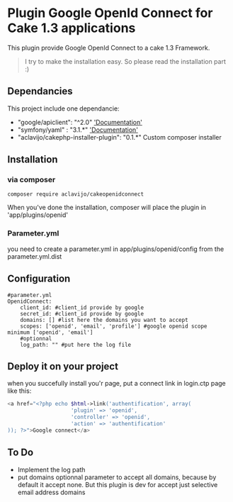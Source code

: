 # Plugin Google OpenId Connect for Cake 1.3 applications

This plugin provide Google OpenId Connect to a cake 1.3 Framework.

> I try to make the installation easy. So please read the installation part :)

## Dependancies

This project include one dependancie:
- "google/apiclient": "^2.0" ['Documentation'](https://github.com/google/google-api-php-client)
- "symfony/yaml" :    "3.1.*" ['Documentation'](http://symfony.com/doc/current/components/yaml.html)
- "aclavijo/cakephp-installer-plugin": "0.1.*" Custom composer installer

## Installation

### via composer

```
composer require aclavijo/cakeopenidconnect
```

When you've done the installation, composer will place the plugin in 'app/plugins/openid'

### Parameter.yml

you need to create a parameter.yml in app/plugins/openid/config from the parameter.yml.dist

## Configuration

```
#parameter.yml
OpenidConnect:
    client_id: #client_id provide by google
    secret_id: #client_id provide by google
    domains: [] #list here the domains you want to accept
    scopes: ['openid', 'email', 'profile'] #google openid scope minimum ['openid', 'email']
    #optionnal
    log_path: "" #put here the log file 
```

## Deploy it on your project

when you succefully install you'r page, put a connect link in login.ctp page like this:
```php
<a href="<?php echo $html->link('authentification', array(
                    'plugin' => 'openid', 
                    'controller' => 'openid',
                    'action' => 'authentification' 
)); ?>">Google connect</a>
```

## To Do

- Implement the log path
- put domains optionnal parameter to accept all domains, because by default it accept none. But this plugin is dev for accept just selective email address domains